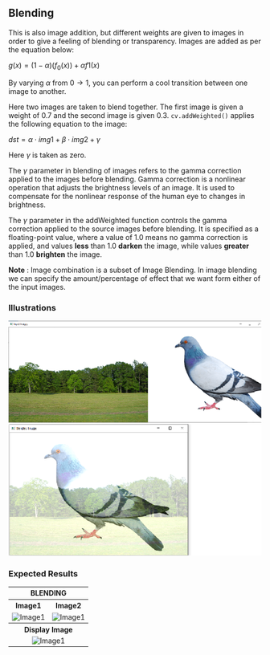 ## Blending

This is also image addition, but different weights are given to images in order to give a feeling of blending or transparency. Images are added as per the equation below:

$g(x)=(1−α)(f_0(x)) +αf1(x)$

By varying $α$ from $0→1$, you can perform a cool transition between one image to another.

Here two images are taken to blend together. The first image is given a weight of 0.7 and the second image is given 0.3. `cv.addWeighted()` applies the following equation to the image:

$dst=α⋅img1+β⋅img2+γ$

Here $γ$ is taken as zero.

The $\gamma$ parameter in blending of images refers to the gamma correction applied to the images before blending. Gamma correction is a nonlinear operation that adjusts the brightness levels of an image. It is used to compensate for the nonlinear response of the human eye to changes in brightness.

The $\gamma$ parameter in the addWeighted function controls the gamma correction applied to the source images before blending. It is specified as a floating-point value, where a value of 1.0 means no gamma correction is applied, and values <b>less</b> than 1.0 <b>darken</b> the image, while values <b>greater</b> than 1.0 <b>brighten</b> the image.

**Note** : Image combination is a subset of Image Blending. In image blending we can specify the amount/percentage of effect that we want form either of the input images.

### Illustrations

<img src="../assets/images/blending1.png" aligh = "left"/>

<img src="../assets/images/blending2.png"/>

### Expected Results

<!-- Masking -->
<table>
<tr>
<th colspan="2" style="text-align:center"> BLENDING </th>
</tr>
<tr>
<th style="text-align:center"> Image1</th>
<th style="text-align:center"> Image2 </th>
</tr>
<tr>
<td><image src="../assets/images/blending_image_1.png" alt = "Image1" width = 350 height="200"></td>
<td><image src="../assets/images/blending_image_2.png" alt = "Image1" width = 350 height="200"></td>
</tr>

<tr>
<th style="text-align:center" colspan="2"> Display Image</th>
</tr>
<tr>
<td style="text-align: center" colspan="2"><image src="../assets/images/blending_res.png" alt = "Image1" width = 350 height="200"></td>

